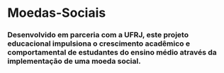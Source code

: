 # Moedas-Sociais

### Desenvolvido em parceria com a UFRJ, este projeto educacional impulsiona o crescimento acadêmico e comportamental de estudantes do ensino médio através da implementação de uma moeda social.
